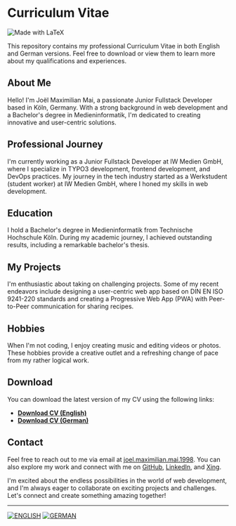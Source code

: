 # Curriculum Vitae

![Made with LaTeX](https://img.shields.io/static/v1?style=for-the-badge&message=LaTeX&color=008080&logo=latex&logoColor=white&label=Made%20with)

This repository contains my professional Curriculum Vitae in both English and German versions. Feel free to download or view them to learn more about my qualifications and experiences.

## About Me

Hello! I'm Joël Maximilian Mai, a passionate Junior Fullstack Developer based in Köln, Germany. With a strong background in web development and a Bachelor's degree in Medieninformatik, I'm dedicated to creating innovative and user-centric solutions.

## Professional Journey

I'm currently working as a Junior Fullstack Developer at IW Medien GmbH, where I specialize in TYPO3 development, frontend development, and DevOps practices. My journey in the tech industry started as a Werkstudent (student worker) at IW Medien GmbH, where I honed my skills in web development.

## Education

I hold a Bachelor's degree in Medieninformatik from Technische Hochschule Köln. During my academic journey, I achieved outstanding results, including a remarkable bachelor's thesis.

## My Projects

I'm enthusiastic about taking on challenging projects. Some of my recent endeavors include designing a user-centric web app based on DIN EN ISO 9241-220 standards and creating a Progressive Web App (PWA) with Peer-to-Peer communication for sharing recipes.

## Hobbies

When I'm not coding, I enjoy creating music and editing videos or photos. These hobbies provide a creative outlet and a refreshing change of pace from my rather logical work.

## Download

You can download the latest version of my CV using the following links:

- [**Download CV (English)**](https://github.com/mai-space/curriculum_vitae/raw/languages/english/download/mai-joel_maximilian-curriculum_vitae.pdf)
- [**Download CV (German)**](https://github.com/mai-space/curriculum_vitae/raw/languages/german/download/mai-joel_maximilian-curriculum_vitae.pdf)

## Contact

Feel free to reach out to me via email at [joel.maximilian.mai.1998](mailto:joel.maximilian.mai.1998@gmail.com). You can also explore my work and connect with me on [GitHub](https://github.com/mai-space), [LinkedIn](https://www.linkedin.com/in/joel-maximilian-mai/), and [Xing](https://www.xing.com/profile/JoelMaximilian_Mai/portfolio).

I'm excited about the endless possibilities in the world of web development, and I'm always eager to collaborate on exciting projects and challenges. Let's connect and create something amazing together!

---

[![ENGLISH](https://img.shields.io/badge/English-%2307F.svg?style=for-the-badge&logo=GitHub&logoColor=white)](https://github.com/mai-space/curriculum_vitae/raw/languages/english/download/mai-joel_maximilian-curriculum_vitae.pdf) [![GERMAN](https://img.shields.io/badge/German-%23FF0.svg?style=for-the-badge&logo=GitHub&logoColor=black)](https://github.com/mai-space/curriculum_vitae/raw/languages/german/download/mai-joel_maximilian-curriculum_vitae.pdf)
